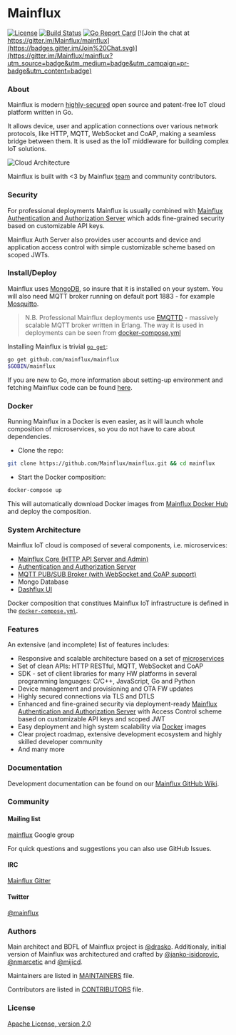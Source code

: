 # Mainflux

[![License](https://img.shields.io/badge/license-Apache%20v2.0-blue.svg)](LICENSE)
[![Build Status](https://travis-ci.org/mainflux/mainflux.svg?branch=master)](https://travis-ci.org/mainflux/mainflux)
[![Go Report Card](https://goreportcard.com/badge/github.com/Mainflux/mainflux)](https://goreportcard.com/report/github.com/Mainflux/mainflux)
[![Join the chat at https://gitter.im/Mainflux/mainflux](https://badges.gitter.im/Join%20Chat.svg)](https://gitter.im/Mainflux/mainflux?utm_source=badge&utm_medium=badge&utm_campaign=pr-badge&utm_content=badge)

### About
Mainflux is modern [highly-secured](https://github.com/mainflux/mainflux-auth-server) open source and patent-free IoT cloud platform written in Go.

It allows device, user and application connections over various network protocols, like HTTP, MQTT, WebSocket and CoAP, making a seamless bridge between them. It is used as the IoT middleware for building complex IoT solutions.

![Cloud Architecture](https://github.com/Mainflux/mainflux-doc/blob/master/img/cloudArchMonochrome.jpg)

Mainflux is built with <3 by Mainflux [team](MAINTAINERS) and community contributors.

### Security
For professional deployments Mainflux is usually combined with [Mainflux Authentication and Authorization Server](https://github.com/mainflux/mainflux-auth-server) which adds fine-grained security based on customizable API keys.

Mainflux Auth Server also provides user accounts and device and application access control with simple customizable scheme based on scoped JWTs.

### Install/Deploy
Mainflux uses [MongoDB](https://www.mongodb.com/), so insure that it is installed on your system. You will also need MQTT broker running on default port 1883 - for example [Mosquitto](https://mosquitto.org/).

> N.B. Professional Mainflux deployments use [EMQTTD](https://github.com/mainflux/emqttd-docker) - massively scalable MQTT broker written in Erlang. The way it is used in deployments can be seen from [docker-compose.yml](docker-compose.yml)

Installing Mainflux is trivial [`go get`](https://golang.org/cmd/go/):
```bash
go get github.com/mainflux/mainflux
$GOBIN/mainflux
```

If you are new to Go, more information about setting-up environment and fetching Mainflux code can be found [here](https://github.com/mainflux/mainflux-doc/blob/master/goenv.md).

### Docker
Running Mainflux in a Docker is even easier, as it will launch whole composition of microservices, so you do not have to care about dependencies.

- Clone the repo:
```bash
git clone https://github.com/Mainflux/mainflux.git && cd mainflux
```

- Start the Docker composition:
```bash
docker-compose up
```

This will automatically download Docker images from [Mainflux Docker Hub](https://hub.docker.com/u/mainflux/) and deploy the composition.

### System Architecture
Mainflux IoT cloud is composed of several components, i.e. microservices:
- [Mainflux Core (HTTP API Server and Admin)](https://github.com/mainflux/mainflux)
- [Authentication and Authorization Server](https://github.com/mainflux/mainflux-auth-server)
- [MQTT PUB/SUB Broker (with WebSocket and CoAP support)](https://github.com/mainflux/emqttd-docker)
- Mongo Database
- [Dashflux UI](https://github.com/mainflux/dashflux)

Docker composition that constitues Mainflux IoT infrastructure is defined in the [`docker-compose.yml`](https://github.com/Mainflux/mainflux/blob/master/docker-compose.yml).

### Features
An extensive (and incomplete) list of features includes:
- Responsive and scalable architecture based on a set of [microservices](https://en.wikipedia.org/wiki/Microservices)
- Set of clean APIs: HTTP RESTful, MQTT, WebSocket and CoAP
- SDK - set of client libraries for many HW platforms in several programming languages: C/C++, JavaScript, Go and Python
- Device management and provisioning and OTA FW updates
- Highly secured connections via TLS and DTLS
- Enhanced and fine-grained security via deployment-ready [Mainflux Authentication and Authorization Server](https://github.com/mainflux/mainflux-auth-server) with Access Control scheme based on customizable API keys and scoped JWT
- Easy deployment and high system scalability via [Docker](https://www.docker.com/) images
- Clear project roadmap, extensive development ecosystem and highly skilled developer community
- And many more

### Documentation
Development documentation can be found on our [Mainflux GitHub Wiki](https://github.com/Mainflux/mainflux/wiki).

### Community
#### Mailing list
[mainflux](https://groups.google.com/forum/#!forum/mainflux) Google group

For quick questions and suggestions you can also use GitHub Issues.

#### IRC
[Mainflux Gitter](https://gitter.im/Mainflux/mainflux?utm_source=badge&utm_medium=badge&utm_campaign=pr-badge&utm_content=badge)

#### Twitter
[@mainflux](https://twitter.com/mainflux)

### Authors
Main architect and BDFL of Mainflux project is [@drasko](https://github.com/drasko). Additionaly, initial version of Mainflux was architectured and crafted by [@janko-isidorovic](https://github.com/janko-isidorovic), [@nmarcetic](https://github.com/nmarcetic) and [@mijicd](https://github.com/mijicd).

Maintainers are listed in [MAINTAINERS](MAINTAINERS) file.

Contributors are listed in [CONTRIBUTORS](CONTRIBUTORS) file.

### License
[Apache License, version 2.0](LICENSE)
